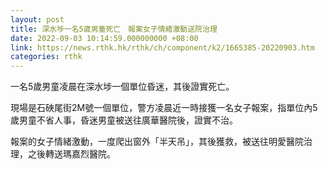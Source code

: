 ```yaml
---
layout: post
title: 深水埗一名5歲男童死亡　報案女子情緒激動送院治理
date: 2022-09-03 10:14:59.000000000 +08:00
link: https://news.rthk.hk/rthk/ch/component/k2/1665385-20220903.htm
categories: rthk
---
```


一名5歲男童凌晨在深水埗一個單位昏迷，其後證實死亡。

現場是石硤尾街2M號一個單位，警方凌晨近一時接獲一名女子報案，指單位內5歲男童不省人事，昏迷男童被送往廣華醫院後，證實不治。

報案的女子情緒激動，一度爬出窗外「半天吊」，其後獲救，被送往明愛醫院治理，之後轉送瑪嘉烈醫院。
